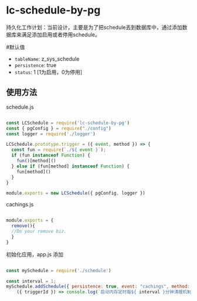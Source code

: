 # lc-schedule-by-pg
持久化工作计划：当前设计，主要是为了把schedule丟到数据库中，通过添加数据库来满足添加启用或者停用schedule。

#默认值
* `tableName`: z_sys_schedule
* `persistence`: true
* `status`: 1 [1为启用，0为停用]

## 使用方法
schedule.js
```javascript

const LCSchedule = require('lc-schedule-by-pg')
const { pgConfig } = require("./config")
const logger = require('./logger')

LCSchedule.prototype.trigger = ({ event, method }) => {
  const fun = require(`./${ event }`);
  if (fun instanceof Function) {
    fun()[method]()
  } else if (fun[method] instanceof Function) {
    fun[method]()
  }
}

module.exports = new LCSchedule({ pgConfig, logger })

```

cachings.js

```javascript

module.exports = { 
  remove(){ 
  //Do your remove biz. 
  }
}
```

初始化应用，app.js 添加

```javascript

const mySchedule = require('./schedule')

const interval = 1;
mySchedule.addSchedule({ persistence: true, event: "cachings", method: "remove", timeUnit: "minutes", interval }).then(
    ({ triggerId }) => console.log(`启动内存定时每${ interval }分钟清理机制，triggerId:${ triggerId }。`)).catch(e => logger.error(e))


```

